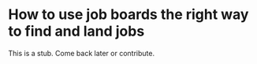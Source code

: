 # How to use job boards the right way to find and land jobs

This is a stub. Come back later or contribute.
    
